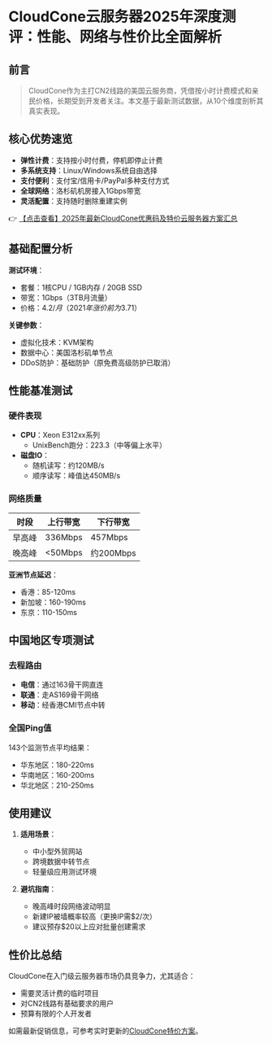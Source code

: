 # CloudCone云服务器2025年深度测评：性能、网络与性价比全面解析

## 前言

> CloudCone作为主打CN2线路的美国云服务商，凭借按小时计费模式和亲民价格，长期受到开发者关注。本文基于最新测试数据，从10个维度剖析其真实表现。

## 核心优势速览

- **弹性计费**：支持按小时付费，停机即停止计费
- **多系统支持**：Linux/Windows系统自由选择
- **支付便利**：支付宝/信用卡/PayPal多种支付方式
- **全球网络**：洛杉矶机房接入1Gbps带宽
- **灵活配置**：支持随时删除重建实例

👉 [【点击查看】2025年最新CloudCone优惠码及特价云服务器方案汇总](https://bit.ly/Cloudcone)

## 基础配置分析

**测试环境**：
- 套餐：1核CPU / 1GB内存 / 20GB SSD
- 带宽：1Gbps（3TB月流量）
- 价格：$4.2/月（2021年涨价前为$3.71）

**关键参数**：
- 虚拟化技术：KVM架构
- 数据中心：美国洛杉矶单节点
- DDoS防护：基础防护（原免费高级防护已取消）

## 性能基准测试

### 硬件表现
- **CPU**：Xeon E312xx系列
  - UnixBench跑分：223.3（中等偏上水平）
- **磁盘IO**：
  - 随机读写：约120MB/s
  - 顺序读写：峰值达450MB/s

### 网络质量
| 时段 | 上行带宽 | 下行带宽 |
|------|----------|----------|
| 早高峰 | 336Mbps | 457Mbps |
| 晚高峰 | <50Mbps | 约200Mbps |

**亚洲节点延迟**：
- 香港：85-120ms
- 新加坡：160-190ms
- 东京：110-150ms

## 中国地区专项测试

### 去程路由
- **电信**：通过163骨干网直连
- **联通**：走AS169骨干网络
- **移动**：经香港CMI节点中转

### 全国Ping值
143个监测节点平均结果：
- 华东地区：180-220ms
- 华南地区：160-200ms
- 华北地区：210-250ms

## 使用建议

1. **适用场景**：
   - 中小型外贸网站
   - 跨境数据中转节点
   - 轻量级应用测试环境

2. **避坑指南**：
   - 晚高峰时段网络波动明显
   - 新建IP被墙概率较高（更换IP需$2/次）
   - 建议预存$20以上应对批量创建需求

## 性价比总结

CloudCone在入门级云服务器市场仍具竞争力，尤其适合：
- 需要灵活计费的临时项目
- 对CN2线路有基础要求的用户
- 预算有限的个人开发者

如需最新促销信息，可参考实时更新的[CloudCone特价方案](https://bit.ly/Cloudcone)。